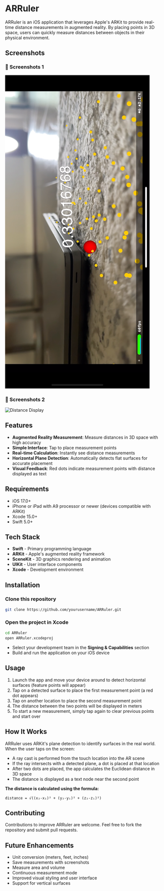 
# ARRuler

ARRuler is an iOS application that leverages Apple's ARKit to provide real-time distance measurements in augmented reality. By placing points in 3D space, users can quickly measure distances between objects in their physical environment.

## Screenshots

### 📏 Screenshots 1
![Measuring View](1.png)

### 📐 Screenshots 2
![Distance Display](2.png)

## Features

- **Augmented Reality Measurement**: Measure distances in 3D space with high accuracy  
- **Simple Interface**: Tap to place measurement points  
- **Real-time Calculation**: Instantly see distance measurements  
- **Horizontal Plane Detection**: Automatically detects flat surfaces for accurate placement  
- **Visual Feedback**: Red dots indicate measurement points with distance displayed as text  

## Requirements

- iOS 17.0+  
- iPhone or iPad with A9 processor or newer (devices compatible with ARKit)  
- Xcode 15.0+  
- Swift 5.0+  

## Tech Stack

- **Swift** - Primary programming language  
- **ARKit** - Apple's augmented reality framework  
- **SceneKit** - 3D graphics rendering and animation  
- **UIKit** - User interface components  
- **Xcode** - Development environment  

## Installation

### Clone this repository
```bash
git clone https://github.com/yourusername/ARRuler.git
```

### Open the project in Xcode
```bash
cd ARRuler
open ARRuler.xcodeproj
```

- Select your development team in the **Signing & Capabilities** section  
- Build and run the application on your iOS device  

## Usage

1. Launch the app and move your device around to detect horizontal surfaces (feature points will appear)  
2. Tap on a detected surface to place the first measurement point (a red dot appears)  
3. Tap on another location to place the second measurement point  
4. The distance between the two points will be displayed in meters  
5. To start a new measurement, simply tap again to clear previous points and start over  

## How It Works

ARRuler uses ARKit's plane detection to identify surfaces in the real world. When the user taps on the screen:

- A ray cast is performed from the touch location into the AR scene  
- If the ray intersects with a detected plane, a dot is placed at that location  
- After two dots are placed, the app calculates the Euclidean distance in 3D space  
- The distance is displayed as a text node near the second point  

**The distance is calculated using the formula:**
```
distance = √((x₂-x₁)² + (y₂-y₁)² + (z₂-z₁)²)
```

## Contributing

Contributions to improve ARRuler are welcome. Feel free to fork the repository and submit pull requests.

## Future Enhancements

- Unit conversion (meters, feet, inches)  
- Save measurements with screenshots  
- Measure area and volume  
- Continuous measurement mode  
- Improved visual styling and user interface  
- Support for vertical surfaces  
